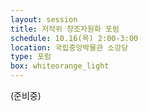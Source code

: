 ```yaml
---
layout: session
title: 저작위 창조자원화 포럼
schedule: 10.16(목) 2:00-3:00
location: 국립중앙박물관 소강당
type: 포럼
box: whiteorange_light
---
```


(준비중)
